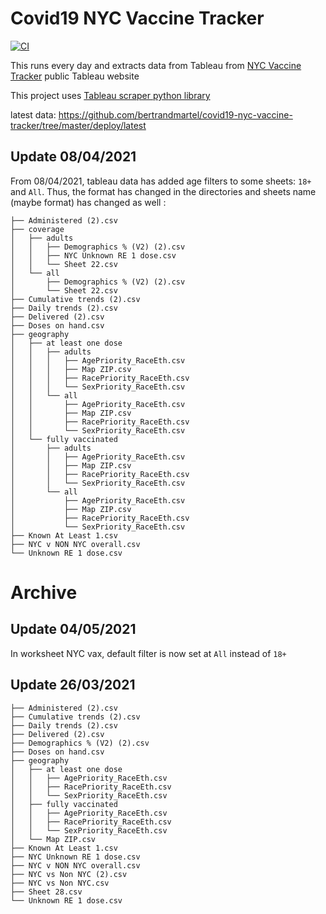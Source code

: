 # Covid19 NYC Vaccine Tracker

[![CI](https://github.com/bertrandmartel/covid19-nyc-vaccine-tracker/workflows/Report/badge.svg)](https://github.com/bertrandmartel/covid19-nyc-vaccine-tracker/actions)

This runs every day and extracts data from Tableau from [NYC Vaccine Tracker](https://public.tableau.com/profile/integrated.data.team#!/vizhome/COVID-19VaccineTrackerDashboard_16153822244270/DosesAdministered) public Tableau website

This project uses [Tableau scraper python library](https://github.com/bertrandmartel/tableau-scraping)

latest data: https://github.com/bertrandmartel/covid19-nyc-vaccine-tracker/tree/master/deploy/latest

## Update 08/04/2021

From 08/04/2021, tableau data has added age filters to some sheets: `18+` and `All`. Thus, the format has changed in the directories and sheets name (maybe format) has changed as well :

```
├── Administered (2).csv
├── coverage
│   ├── adults
│   │   ├── Demographics % (V2) (2).csv
│   │   ├── NYC Unknown RE 1 dose.csv
│   │   └── Sheet 22.csv
│   └── all
│       ├── Demographics % (V2) (2).csv
│       └── Sheet 22.csv
├── Cumulative trends (2).csv
├── Daily trends (2).csv
├── Delivered (2).csv
├── Doses on hand.csv
├── geography
│   ├── at least one dose
│   │   ├── adults
│   │   │   ├── AgePriority_RaceEth.csv
│   │   │   ├── Map ZIP.csv
│   │   │   ├── RacePriority_RaceEth.csv
│   │   │   └── SexPriority_RaceEth.csv
│   │   └── all
│   │       ├── AgePriority_RaceEth.csv
│   │       ├── Map ZIP.csv
│   │       ├── RacePriority_RaceEth.csv
│   │       └── SexPriority_RaceEth.csv
│   └── fully vaccinated
│       ├── adults
│       │   ├── AgePriority_RaceEth.csv
│       │   ├── Map ZIP.csv
│       │   ├── RacePriority_RaceEth.csv
│       │   └── SexPriority_RaceEth.csv
│       └── all
│           ├── AgePriority_RaceEth.csv
│           ├── Map ZIP.csv
│           ├── RacePriority_RaceEth.csv
│           └── SexPriority_RaceEth.csv
├── Known At Least 1.csv
├── NYC v NON NYC overall.csv
└── Unknown RE 1 dose.csv
```

# Archive

## Update 04/05/2021

In worksheet NYC vax, default filter is now set at `All` instead of `18+`

## Update 26/03/2021

```
├── Administered (2).csv
├── Cumulative trends (2).csv
├── Daily trends (2).csv
├── Delivered (2).csv
├── Demographics % (V2) (2).csv
├── Doses on hand.csv
├── geography
│   ├── at least one dose
│   │   ├── AgePriority_RaceEth.csv
│   │   ├── RacePriority_RaceEth.csv
│   │   └── SexPriority_RaceEth.csv
│   ├── fully vaccinated
│   │   ├── AgePriority_RaceEth.csv
│   │   ├── RacePriority_RaceEth.csv
│   │   └── SexPriority_RaceEth.csv
│   └── Map ZIP.csv
├── Known At Least 1.csv
├── NYC Unknown RE 1 dose.csv
├── NYC v NON NYC overall.csv
├── NYC vs Non NYC (2).csv
├── NYC vs Non NYC.csv
├── Sheet 28.csv
└── Unknown RE 1 dose.csv
```
